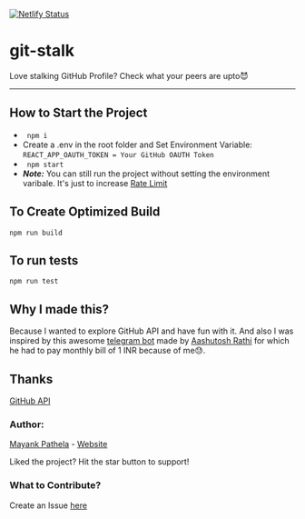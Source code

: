 [![Netlify Status](https://api.netlify.com/api/v1/badges/07896d3f-b2c5-439b-98da-014f743e3d02/deploy-status)](https://app.netlify.com/sites/github-profile-stalker/deploys)

# git-stalk
Love stalking GitHub Profile? Check what your peers are upto😈

--------------------------------------------
## How to Start the Project
- ``` npm i```
-  Create a .env in the root folder and Set Environment Variable: ```REACT_APP_OAUTH_TOKEN = Your GitHub OAUTH Token```
- ``` npm start```
- ***Note:*** You can still run the project without setting the environment varibale. It's just to increase [Rate Limit](https://developer.github.com/v3/#rate-limiting)

## To Create Optimized Build
```npm run build```

## To run tests
```npm run test```

## Why I made this?
Because I wanted to explore GitHub API and have fun with it. And also I was inspired by this awesome [telegram bot](https://github.com/aashutoshrathi/git-profiler-bot) made by [Aashutosh Rathi](https://github.com/aashutoshrathi) for which he had to pay monthly bill of 1 INR because of me😓. 

## Thanks
[GitHub API](https://developer.github.com/v3/)

### Author:
[Mayank Pathela](https://github.com/starkblaze01) - [Website](https://starkblaze01.netlify.com)

Liked the project? Hit the star button to support!

### What to Contribute?
Create an Issue [here](https://github.com/starkblaze01/git-stalk/issues/new)
